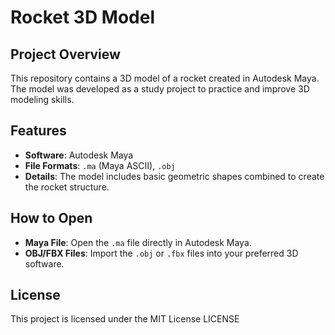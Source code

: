 # Rocket 3D Model

## Project Overview
This repository contains a 3D model of a rocket created in Autodesk Maya. The model was developed as a study project to practice and improve 3D modeling skills.

## Features
- **Software**: Autodesk Maya
- **File Formats**: `.ma` (Maya ASCII), `.obj`
- **Details**: The model includes basic geometric shapes combined to create the rocket structure.

## How to Open
- **Maya File**: Open the `.ma` file directly in Autodesk Maya.
- **OBJ/FBX Files**: Import the `.obj` or `.fbx` files into your preferred 3D software.

## License
This project is licensed under the MIT License LICENSE
